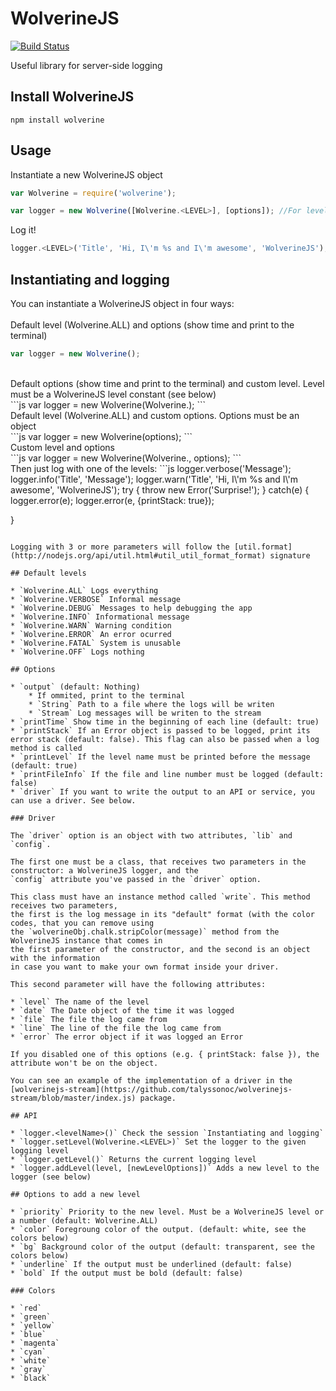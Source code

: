 # WolverineJS

[![Build Status](https://travis-ci.org/talyssonoc/WolverineJS.svg?branch=master)](https://travis-ci.org/talyssonoc/WolverineJS)

Useful library for server-side logging

## Install WolverineJS

`npm install wolverine`

## Usage

Instantiate a new WolverineJS object

```js
var Wolverine = require('wolverine');

var logger = new Wolverine([Wolverine.<LEVEL>], [options]); //For levels and options check the sessions below
```

Log it!

```js
logger.<LEVEL>('Title', 'Hi, I\'m %s and I\'m awesome', 'WolverineJS');
```

## Instantiating and logging

You can instantiate a WolverineJS object in four ways:
<br/><br/>
Default level (Wolverine.ALL) and options (show time and print to the terminal)
<br/>
```js
var logger = new Wolverine();
```
<br/>
Default options (show time and print to the terminal) and custom level. Level must be a WolverineJS level constant (see below)
<br/>
```js
var logger = new Wolverine(Wolverine.<LEVEL>);
```
<br/>
Default level (Wolverine.ALL) and custom options. Options must be an object
<br/>
```js
var logger = new Wolverine(options);
```
<br/>
Custom level and options
<br/>
```js
var logger = new Wolverine(Wolverine.<LEVEL>, options);
```
<br/>
Then just log with one of the levels:
```js
logger.verbose('Message');
logger.info('Title', 'Message');
logger.warn('Title', 'Hi, I\'m %s and I\'m awesome', 'WolverineJS');
try {
    throw new Error('Surprise!');
}
catch(e) {
    logger.error(e);
    logger.error(e, {printStack: true});

}
```

Logging with 3 or more parameters will follow the [util.format](http://nodejs.org/api/util.html#util_util_format_format) signature

## Default levels

* `Wolverine.ALL` Logs everything
* `Wolverine.VERBOSE` Informal message
* `Wolverine.DEBUG` Messages to help debugging the app
* `Wolverine.INFO` Informational message
* `Wolverine.WARN` Warning condition
* `Wolverine.ERROR` An error ocurred
* `Wolverine.FATAL` System is unusable
* `Wolverine.OFF` Logs nothing

## Options

* `output` (default: Nothing)
    * If ommited, print to the terminal
    * `String` Path to a file where the logs will be writen
    * `Stream` Log messages will be writen to the stream
* `printTime` Show time in the beginning of each line (default: true)
* `printStack` If an Error object is passed to be logged, print its error stack (default: false). This flag can also be passed when a log method is called
* `printLevel` If the level name must be printed before the message (default: true)
* `printFileInfo` If the file and line number must be logged (default: false)
* `driver` If you want to write the output to an API or service, you can use a driver. See below.

### Driver

The `driver` option is an object with two attributes, `lib` and `config`.

The first one must be a class, that receives two parameters in the constructor: a WolverineJS logger, and the
`config` attribute you've passed in the `driver` option.

This class must have an instance method called `write`. This method receives two parameters,
the first is the log message in its "default" format (with the color codes, that you can remove using
the `wolverineObj.chalk.stripColor(message)` method from the WolverineJS instance that comes in
the first parameter of the constructor, and the second is an object with the information
in case you want to make your own format inside your driver.

This second parameter will have the following attributes:

* `level` The name of the level
* `date` The Date object of the time it was logged
* `file` The file the log came from
* `line` The line of the file the log came from
* `error` The error object if it was logged an Error

If you disabled one of this options (e.g. { printStack: false }), the attribute won't be on the object.

You can see an example of the implementation of a driver in the [wolverinejs-stream](https://github.com/talyssonoc/wolverinejs-stream/blob/master/index.js) package.

## API

* `logger.<levelName>()` Check the session `Instantiating and logging`
* `logger.setLevel(Wolverine.<LEVEL>)` Set the logger to the given logging level
* `logger.getLevel()` Returns the current logging level
* `logger.addLevel(level, [newLevelOptions])` Adds a new level to the logger (see below)

## Options to add a new level

* `priority` Priority to the new level. Must be a WolverineJS level or a number (default: Wolverine.ALL)
* `color` Foregroung color of the output. (default: white, see the colors below)
* `bg` Background color of the output (default: transparent, see the colors below)
* `underline` If the output must be underlined (default: false)
* `bold` If the output must be bold (default: false)

### Colors

* `red`
* `green`
* `yellow`
* `blue`
* `magenta`
* `cyan`
* `white`
* `gray`
* `black`
